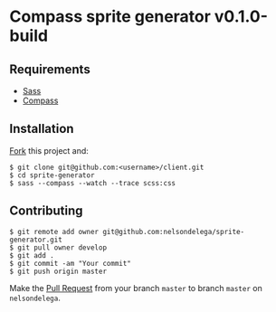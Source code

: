 # Compass sprite generator v0.1.0-build 

## Requirements

* [Sass](http://sass-lang.com)
* [Compass](http://compass-style.org)

## Installation

[Fork](https://help.github.com/articles/fork-a-repo) this project and:

    $ git clone git@github.com:<username>/client.git
    $ cd sprite-generator
    $ sass --compass --watch --trace scss:css

## Contributing
	
	$ git remote add owner git@github.com:nelsondelega/sprite-generator.git
    $ git pull owner develop
    $ git add .
    $ git commit -am "Your commit"
    $ git push origin master

Make the [Pull Request](https://help.github.com/articles/using-pull-requests) from your branch `master` to branch `master` on `nelsondelega`.
